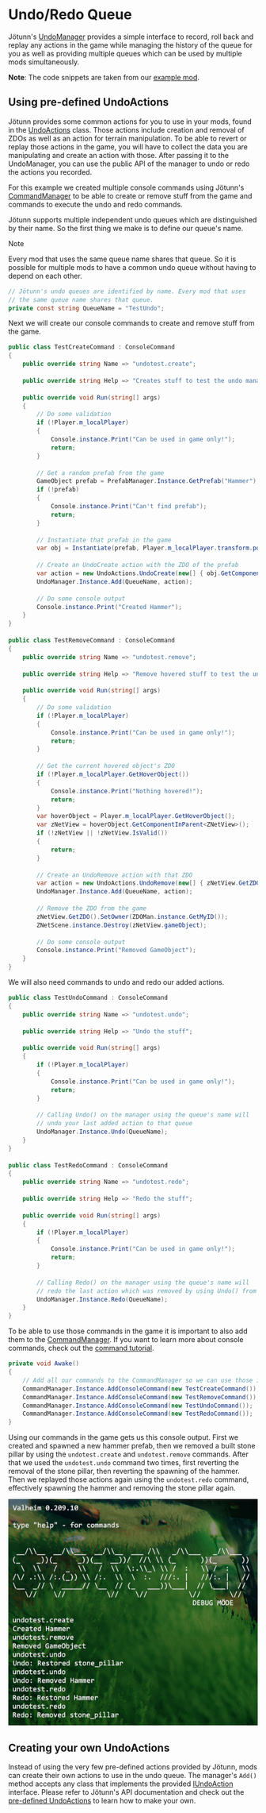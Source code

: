 ﻿# Undo/Redo Queue
Jötunn's [UndoManager](xref:Jotunn.Managers.UndoManager) provides a simple interface to record, roll back and replay any actions in the game while managing the history of the queue for you as well as providing multiple queues which can be used by multiple mods simultaneously.

**Note**: The code snippets are taken from our [example mod](https://github.com/Valheim-Modding/JotunnModExample).

## Using pre-defined UndoActions

Jötunn provides some common actions for you to use in your mods, found in the [UndoActions](xref:Jotunn.Utils.UndoActions) class. Those actions include creation and removal of ZDOs as well as an action for terrain manipulation. To be able to revert or replay those actions in the game, you will have to collect the data you are manipulating and create an action with those. After passing it to the UndoManager, you can use the public API of the manager to undo or redo the actions you recorded.

For this example we created multiple console commands using Jötunn's [CommandManager](xref:Jotunn.Managers.CommandManager) to be able to create or remove stuff from the game and commands to execute the undo and redo commands.

Jötunn supports multiple independent undo queues which are distinguished by their name. So the first thing we make is to define our queue's name.

> [!NOTE]
> Every mod that uses the same queue name shares that queue. So it is possible for multiple mods to have a common undo queue without having to depend on each other.

```cs
// Jötunn's undo queues are identified by name. Every mod that uses
// the same queue name shares that queue.
private const string QueueName = "TestUndo";
```

Next we will create our console commands to create and remove stuff from the game.

```cs
public class TestCreateCommand : ConsoleCommand
{
    public override string Name => "undotest.create";

    public override string Help => "Creates stuff to test the undo manager";

    public override void Run(string[] args)
    {
        // Do some validation
        if (!Player.m_localPlayer)
        {
            Console.instance.Print("Can be used in game only!");
            return;
        }

        // Get a random prefab from the game
        GameObject prefab = PrefabManager.Instance.GetPrefab("Hammer");
        if (!prefab)
        {
            Console.instance.Print("Can't find prefab");
            return;
        }

        // Instantiate that prefab in the game
        var obj = Instantiate(prefab, Player.m_localPlayer.transform.position + Player.m_localPlayer.transform.forward * 2f + Vector3.up, Quaternion.identity);

        // Create an UndoCreate action with the ZDO of the prefab
        var action = new UndoActions.UndoCreate(new[] { obj.GetComponent<ZNetView>().GetZDO() });
        UndoManager.Instance.Add(QueueName, action);

        // Do some console output
        Console.instance.Print("Created Hammer");
    }
}

public class TestRemoveCommand : ConsoleCommand
{
    public override string Name => "undotest.remove";

    public override string Help => "Remove hovered stuff to test the undo manager";

    public override void Run(string[] args)
    {
        // Do some validation
        if (!Player.m_localPlayer)
        {
            Console.instance.Print("Can be used in game only!");
            return;
        }

        // Get the current hovered object's ZDO
        if (!Player.m_localPlayer.GetHoverObject())
        {
            Console.instance.Print("Nothing hovered!");
            return;
        }
        var hoverObject = Player.m_localPlayer.GetHoverObject();
        var zNetView = hoverObject.GetComponentInParent<ZNetView>();
        if (!zNetView || !zNetView.IsValid())
        {
            return;
        }
                
        // Create an UndoRemove action with that ZDO
        var action = new UndoActions.UndoRemove(new[] { zNetView.GetZDO() });
        UndoManager.Instance.Add(QueueName, action);

        // Remove the ZDO from the game
        zNetView.GetZDO().SetOwner(ZDOMan.instance.GetMyID());
        ZNetScene.instance.Destroy(zNetView.gameObject);
        
        // Do some console output
        Console.instance.Print("Removed GameObject");
    }
}

```

We will also need commands to undo and redo our added actions.

```cs
public class TestUndoCommand : ConsoleCommand
{
    public override string Name => "undotest.undo";

    public override string Help => "Undo the stuff";

    public override void Run(string[] args)
    {
        if (!Player.m_localPlayer)
        {
            Console.instance.Print("Can be used in game only!");
            return;
        }

        // Calling Undo() on the manager using the queue's name will
        // undo your last added action to that queue
        UndoManager.Instance.Undo(QueueName);
    }
}

public class TestRedoCommand : ConsoleCommand
{
    public override string Name => "undotest.redo";

    public override string Help => "Redo the stuff";

    public override void Run(string[] args)
    {
        if (!Player.m_localPlayer)
        {
            Console.instance.Print("Can be used in game only!");
            return;
        }
                
        // Calling Redo() on the manager using the queue's name will
        // redo the last action which was removed by using Undo() from that queue
        UndoManager.Instance.Redo(QueueName);
    }
}
```

To be able to use those commands in the game it is important to also add them to the [CommandManager](xref:Jotunn.Managers.CommandManager). If you want to learn more about console commands, check out the [command tutorial](console-commands.md).

```cs
private void Awake()
{
    // Add all our commands to the CommandManager so we can use those in the game's console
    CommandManager.Instance.AddConsoleCommand(new TestCreateCommand());
    CommandManager.Instance.AddConsoleCommand(new TestRemoveCommand());
    CommandManager.Instance.AddConsoleCommand(new TestUndoCommand());
    CommandManager.Instance.AddConsoleCommand(new TestRedoCommand());
}
```

Using our commands in the game gets us this console output. First we created and spawned a new hammer prefab, then we removed a built stone pillar by using the `undotest.create` and `undotest.remove` commands. After that we used the `undotest.undo` command two times, first reverting the removal of the stone pillar, then reverting the spawning of the hammer. Then we replayed those actions again using the `undotest.redo` command, effectively spawning the hammer and removing the stone pillar again.

![console output of the undo/redo commands](../images/data/undoOutput.png)

## Creating your own UndoActions

Instead of using the very few pre-defined actions provided by Jötunn, mods can create their own actions to use in the undo queue. The manager's `Add()` method accepts any class that implements the provided [IUndoAction](xref:Jotunn.Managers.UndoManager.IUndoAction) interface. Please refer to Jötunn's API documentation and check out the [pre-defined UndoActions](https://github.com/Valheim-Modding/Jotunn/blob/dev/JotunnLib/Utils/UndoActions.cs) to learn how to make your own.